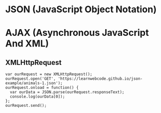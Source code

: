# JSON (JavaScript Object Notation)
# AJAX (Asynchronous JavaScript And XML)


## XMLHttpRequest

```
var ourRequest = new XMLHttpRequest();
ourRequest.open('GET', 'https://learnwebcode.github.io/json-example/animals-1.json');
ourRequest.onload = function() {
  var ourData = JSON.parse(ourRequest.responseText);
  console.log(ourData[0]);
};
ourRequest.send();
```
